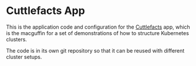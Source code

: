 # Cuttlefacts App

This is the application code and configuration for the
[Cuttlefacts][cuttlefacts-org] app, which is the macguffin for a set
of demonstrations of how to structure Kubernetes clusters.

The code is in its own git repository so that it can be reused with
different cluster setups.

[cuttlefacts-org]: https://github.com/cuttlefacts/
